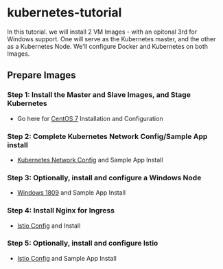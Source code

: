 # kubernetes-tutorial
In this tutorial. we will install 2 VM Images - with an opitonal 3rd for Windows support. One will serve as the Kubernetes master, and the other as a Kubernetes Node. We'll configure Docker and Kubernetes on both Images. 

## Prepare Images

### **Step 1**: Install the Master and Slave Images, and Stage Kubernetes

- Go here for [CentOS 7](./CentOS.md)  Installation and Configuration

### **Step 2**: Complete Kubernetes Network Config/Sample App install

- [Kubernetes Network Config](./KubeNetConfig.md) and Sample App Install

### **Step 3**: Optionally, install and configure a Windows Node

- [Windows 1809](./WindowsNode.md) and Sample App Install

### **Step 4**: Install Nginx for Ingress

- [Istio Config](./Nginx.md) and Install

### **Step 5**: Optionally, install and configure Istio

- [Istio Config](./Istio.md) and Sample App Install


